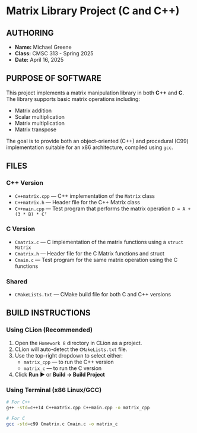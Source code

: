 # Matrix Library Project (C and C++)

## AUTHORING
- **Name:** Michael Greene
- **Class:** CMSC 313 - Spring 2025
- **Date:** April 16, 2025

## PURPOSE OF SOFTWARE
This project implements a matrix manipulation library in both **C++** and **C**. The library supports basic matrix operations including:
- Matrix addition
- Scalar multiplication
- Matrix multiplication
- Matrix transpose

The goal is to provide both an object-oriented (C++) and procedural (C99) implementation suitable for an x86 architecture, compiled using `gcc`.

## FILES

### C++ Version
- `C++matrix.cpp` — C++ implementation of the `Matrix` class
- `C++matrix.h` — Header file for the C++ Matrix class
- `C++main.cpp` — Test program that performs the matrix operation `D = A + (3 * B) * Cᵀ`

### C Version
- `Cmatrix.c` — C implementation of the matrix functions using a `struct Matrix`
- `Cmatrix.h` — Header file for the C Matrix functions and struct
- `Cmain.c` — Test program for the same matrix operation using the C functions

### Shared
- `CMakeLists.txt` — CMake build file for both C and C++ versions

## BUILD INSTRUCTIONS

### Using CLion (Recommended)
1. Open the `Homework 8` directory in CLion as a project.
2. CLion will auto-detect the `CMakeLists.txt` file.
3. Use the top-right dropdown to select either:
    - `matrix_cpp` — to run the C++ version
    - `matrix_c` — to run the C version
4. Click **Run** ▶️ or **Build → Build Project**

### Using Terminal (x86 Linux/GCC)
```bash
# For C++
g++ -std=c++14 C++matrix.cpp C++main.cpp -o matrix_cpp

# For C
gcc -std=c99 Cmatrix.c Cmain.c -o matrix_c
